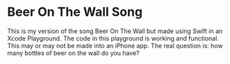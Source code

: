 # Beer On The Wall Song

This is my version of the song Beer On The Wall but made using Swift in an Xcode Playground. The code in this playground is working and functional. This may or may not be made into an iPhone app. The real question is: how many bottles of beer on the wall do you have?
